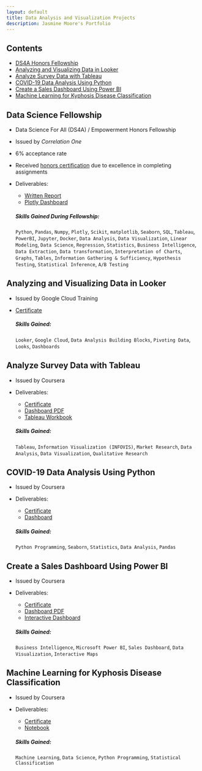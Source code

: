 ```yaml
---
layout: default
title: Data Analysis and Visualization Projects
description: Jasmine Moore's Portfolio
---
```


<!--[COVID-19](https://jasmine-shanay.github.io/portfolio/webfiles/img#covid-19-analysis-using-python/)-->
## Contents
  - [DS4A Honors Fellowship](http://jasmine-shanay.github.io/portfolio/webpages/data#data-science-fellowship)
  - [Analyzing and Visualizing Data in Looker](http://jasmine-shanay.github.io/portfolio/webpages/data#analyzing-and-visualizing-data-in-looker)
  - [Analyze Survey Data with Tableau](http://jasmine-shanay.github.io/portfolio/webpages/data#analyze-survey-data-with-tableau)
  - [COVID-19 Data Analysis Using Python](http://jasmine-shanay.github.io/portfolio/webpages/data#covid-19-data-analysis-using-python)
  - [Create a Sales Dashboard Using Power BI](http://jasmine-shanay.github.io/portfolio/webpages/data#create-a-sales-dashboard-using-power-bi)
  - [Machine Learning for Kyphosis Disease Classification](http://jasmine-shanay.github.io/portfolio/webpages/data#machine-learning-for-kyphosis-disease-classification)

## Data Science Fellowship
- Data Science For All (DS4A) / Empowerment Honors Fellowship
- Issued by _Correlation One_
- 6% acceptance rate
- Received [honors certification](https://www.credential.net/1413bc3f-9fd6-42a6-b06a-0c6f0c48ad10#gs.8x47o7) due to excellence in completing assignments
- Deliverables:
  - [Written Report](https://acrobat.adobe.com/link/review?uri=urn:aaid:scds:US:bbc3e7a2-3153-31e0-aa51-414ec5bf3fc1)
  - [Plotly Dashboard](https://chart-studio.plotly.com/~jasmineshanay/39/dashboard/)

  ##### Skills Gained During Fellowship:
  `Python`, `Pandas`, `Numpy`, `Plotly`, `Scikit`, `matplotlib`, `Seaborn`, `SQL`, `Tableau`, `PowerBI`, `Jupyter`, `Docker`, `Data Analysis`, `Data Visualization`, `Linear Modeling`, `Data Science`, `Regression`, `Statistics`, `Business Intelligence`, `Data Extraction`, `Data transformation`, `Interpretation of Charts`, `Graphs`, `Tables`, `Information Gathering & Sufficiency`, `Hypothesis Testing`, `Statistical Inference`, `A/B Testing`

## Analyzing and Visualizing Data in Looker
- Issued by Google Cloud Training
- [Certificate](https://coursera.org/share/d45931ce03106b870d9694326d193277)

  ##### Skills Gained:
  `Looker`, `Google Cloud`, `Data Analysis Building Blocks`, `Pivoting Data`, `Looks`, `Dashboards`
  
## Analyze Survey Data with Tableau 
- Issued by Coursera
- Deliverables:
  - [Certificate](https://coursera.org/share/fa70ae8a9cc33cd22f69d5854881a7fe)
  - [Dashboard PDF](http://github.com/jasmine-shanay/portfolio/webfiles/Tableau_Survey_Charts.pdf)
  - [Tableau Workbook](http://github.com/jasmine-shanay/portfolio/webfiles/Tableau_Survey_Data_Analysis.twbx)

  ##### Skills Gained:
  `Tableau`, `Information Visualization (INFOVIS)`, `Market Research`, `Data Analysis`, `Data Visualization`, `Qualitative Research`

## COVID-19 Data Analysis Using Python
- Issued by Coursera
- Deliverables:
  - [Certificate](https://coursera.org/share/4a2128b2560eba63648f41aa068fabf1)
  - [Dashboard](http://github.com/jasmine-shanay/portfolio/webfiles/COVID_Python_Analysis.ipynb)

  ##### Skills Gained:
  `Python Programming`, `Seaborn`, `Statistics`, `Data Analysis`, `Pandas`

## Create a Sales Dashboard Using Power BI
- Issued by Coursera
- Deliverables:
  - [Certificate](https://coursera.org/share/9db7b2270c90ff51eadb134d89d38315)
  - [Dashboard PDF](http://github.com/jasmine-shanay/portfolio/webfiles/Sales_Dashboard_2.pdf)
  - [Interactive Dashboard](../webfiles/Sales_Dashboard_2.pbix)

  ##### Skills Gained:
  `Business Intelligence`, `Microsoft Power BI`, `Sales Dashboard`, `Data Visualization`, `Interactive Maps`

## Machine Learning for Kyphosis Disease Classification
- Issued by Coursera
- Deliverables:
  - [Certificate](https://coursera.org/share/d17c1545e6fc6b13d0d105600479df85)
  - [Notebook](http://github.com/jasmine-shanay/portfolio/webfiles/Machine_Learning_Kyphosis.ipynb)

  ##### Skills Gained:
  `Machine Learning`, `Data Science`, `Python Programming`, `Statistical Classification`
